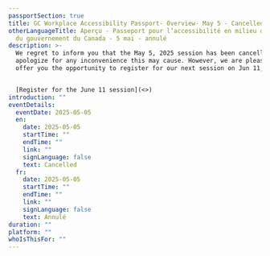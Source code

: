 ```yaml
---
passportSection: true
title: GC Workplace Accessibility Passport- Overview- May 5 - Cancelled
otherLanguageTitle: Aperçu - Passeport pour l’accessibilité en milieu de travail
  du gouvernement du Canada - 5 mai - annulé
description: >-
  We regret to inform you that the May 5, 2025 session has been cancelled. We
  apologize for any inconvenience this may cause. However, we are pleased to
  offer you the opportunity to register for our next session on Jun 11, 2025.


  [Register for the June 11 session](<>)
introduction: ""
eventDetails:
  eventDate: 2025-05-05
  en:
    date: 2025-05-05
    startTime: ""
    endTime: ""
    link: ""
    signLanguage: false
    text: Cancelled
  fr:
    date: 2025-05-05
    startTime: ""
    endTime: ""
    link: ""
    signLanguage: false
    text: Annulé
duration: ""
platform: ""
whoIsThisFor: ""
---
```

[](https://aaact.canada.ca/learning/gc-workplace-accessibility-passport-overview-june-11/)
